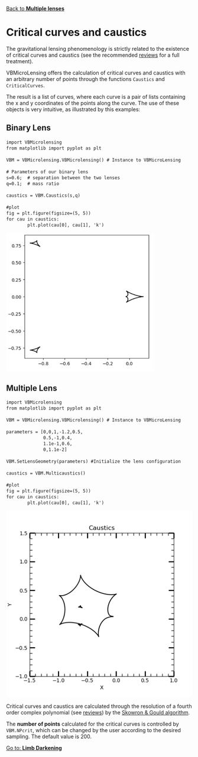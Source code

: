 [Back to **Multiple lenses**](MultipleLenses.md)

# Critical curves and caustics

The gravitational lensing phenomenology is strictly related to the existence of critical curves and caustics (see the recommended [reviews](reviews.md) for a full treatment).

VBMicroLensing offers the calculation of critical curves and caustics with an arbitrary number of points through the functions ```Caustics``` and ```CriticalCurves```.

The result is a list of curves, where each curve is a pair of lists containing the x and y coordinates of the points along the curve. The use of these objects is very intuitive, as illustrated by this examples:

## Binary Lens

```
import VBMicrolensing
from matplotlib import pyplot as plt

VBM = VBMicrolensing.VBMicrolensing() # Instance to VBMicroLensing

# Parameters of our binary lens
s=0.6;  # separation between the two lenses
q=0.1;  # mass ratio

caustics = VBM.Caustics(s,q)

#plot
fig = plt.figure(figsize=(5, 5))
for cau in caustics:
        plt.plot(cau[0], cau[1], 'k')
```
<img src="Caustics_binary.png" width = 400>


## Multiple Lens

```
import VBMicrolensing
from matplotlib import pyplot as plt

VBM = VBMicrolensing.VBMicrolensing() # Instance to VBMicroLensing

parameters = [0,0,1,-1.2,0.5,
              0.5,-1,0.4,
              1.1e-1,0.6,
              0,1.1e-2]

VBM.SetLensGeometry(parameters) #Initialize the lens configuration

caustics = VBM.Multicaustics()

#plot
fig = plt.figure(figsize=(5, 5))
for cau in caustics:
        plt.plot(cau[0], cau[1], 'k')
```
<img src="Caustics_multi.png" width = 600>


Critical curves and caustics are calculated through the resolution of a fourth order complex polynomial (see [reviews](reviews.md)) by the [Skowron & Gould algorithm](http://www.astrouw.edu.pl/~jskowron/cmplx_roots_sg/). 

The **number of points** calculated for the critical curves is controlled by ```VBM.NPcrit```, which can be changed by the user according to the desired sampling. The default value is 200.

[Go to: **Limb Darkening**](LimbDarkening.md)
